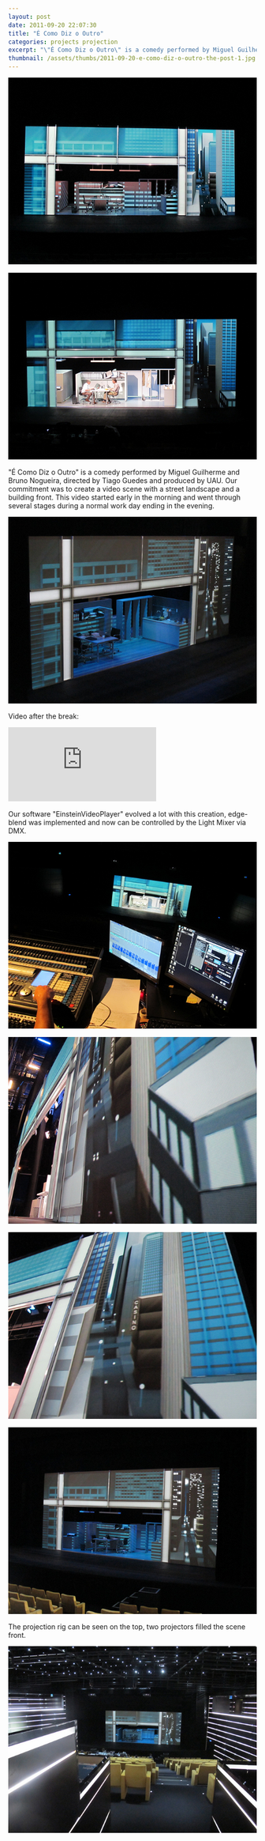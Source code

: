 ```yaml
---
layout: post
date: 2011-09-20 22:07:30
title: "É Como Diz o Outro"
categories: projects projection
excerpt: "\"É Como Diz o Outro\" is a comedy performed by Miguel Guilherme and Bruno Nogueira, directed by Tiago Guedes and produced by UAU. Our commitment was to create a video scene with a street landscape and a building front. This video started early in the morning and went through several stages during a normal work day ending in the evening."
thumbnail: /assets/thumbs/2011-09-20-e-como-diz-o-outro-the-post-1.jpg
---
```


<a title="É Como Diz o Outro by guibot, on Flickr" href="http://www.flickr.com/photos/guibot/6165922810/"><img class="postimage" alt="É Como Diz o Outro" src="/assets/images/2011-09-20-e-como-diz-o-outro-the-post-1.jpg"/></a>

<a title="É Como Diz o Outro by guibot, on Flickr" href="http://www.flickr.com/photos/guibot/6165389719/"><img class="postimage" alt="É Como Diz o Outro" src="/assets/images/2011-09-20-e-como-diz-o-outro-the-post-2.jpg"/></a>

"É Como Diz o Outro" is a comedy performed by Miguel Guilherme and Bruno Nogueira, directed by Tiago Guedes and produced by UAU. Our commitment was to create a video scene with a street landscape and a building front. This video started early in the morning and went through several stages during a normal work day ending in the evening.

<a title="É Como Diz o Outro by guibot, on Flickr" href="http://www.flickr.com/photos/guibot/6165923154/"><img class="postimage" alt="É Como Diz o Outro" src="/assets/images/2011-09-20-e-como-diz-o-outro-the-post-3.jpg"/></a>

Video after the break:

<div class="video-container"><iframe src="http://player.vimeo.com/video/29321042?title=0&amp;byline=0&amp;portrait=0&amp;autoplay=0" frameborder="0" allowfullscreen></iframe></div>


Our software "EinsteinVideoPlayer" evolved a lot with this creation, edge-blend was implemented and now can be controlled by the Light Mixer via DMX.

<a title="É Como Diz o Outro by guibot, on Flickr" href="http://www.flickr.com/photos/guibot/6165927206/"><img class="postimage" alt="É Como Diz o Outro" src="/assets/images/2011-09-20-e-como-diz-o-outro-the-post-4.jpg"/></a>

<a title="É Como Diz o Outro by guibot, on Flickr" href="http://www.flickr.com/photos/guibot/6165391915/"><img class="postimage" alt="É Como Diz o Outro" src="/assets/images/2011-09-20-e-como-diz-o-outro-the-post-5.jpg"/></a>

<a title="É Como Diz o Outro by guibot, on Flickr" href="http://www.flickr.com/photos/guibot/6165391291/"><img class="postimage" alt="É Como Diz o Outro" src="/assets/images/2011-09-20-e-como-diz-o-outro-the-post-6.jpg"/></a>

<a title="É Como Diz o Outro by guibot, on Flickr" href="http://www.flickr.com/photos/guibot/6165922564/"><img class="postimage" alt="É Como Diz o Outro" src="/assets/images/2011-09-20-e-como-diz-o-outro-the-post-7.jpg"/></a>

The projection rig can be seen on the top, two projectors filled the scene front.

<a title="IMG_3671 by guibot, on Flickr" href="http://www.flickr.com/photos/guibot/6166153080/"><img class="postimage" alt="IMG_3671" src="/assets/images/2011-09-20-e-como-diz-o-outro-the-post-8.jpg"/></a>
